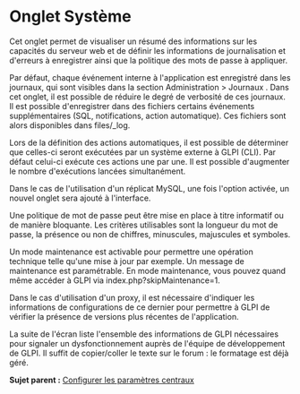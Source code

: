 Onglet Système
==============

Cet onglet permet de visualiser un résumé des informations sur les
capacités du serveur web et de définir les informations de
journalisation et d'erreurs à enregistrer ainsi que la politique des
mots de passe à appliquer.

Par défaut, chaque événement interne à l'application est enregistré dans
les journaux, qui sont visibles dans la section Administration \>
Journaux . Dans cet onglet, il est possible de réduire le degré de
verbosité de ces journaux. Il est possible d'enregistrer dans des
fichiers certains événements supplémentaires (SQL, notifications, action
automatique). Ces fichiers sont alors disponibles dans files/\_log.

Lors de la définition des actions automatiques, il est possible de
déterminer que celles-ci seront exécutées par un système externe à GLPI
(CLI). Par défaut celui-ci exécute ces actions une par une. Il est
possible d'augmenter le nombre d'exécutions lancées simultanément.

Dans le cas de l'utilisation d'un réplicat MySQL, une fois l'option
activée, un nouvel onglet sera ajouté à l'interface.

Une politique de mot de passe peut être mise en place à titre informatif
ou de manière bloquante. Les critères utilisables sont la longueur du
mot de passe, la présence ou non de chiffres, minuscules, majuscules et
symboles.

Un mode maintenance est activable pour permettre une opération technique
telle qu'une mise à jour par exemple. Un message de maintenance est
paramétrable. En mode maintenance, vous pouvez quand même accéder à GLPI
via index.php?skipMaintenance=1.

Dans le cas d'utilisation d'un proxy, il est nécessaire d'indiquer les
informations de configurations de ce dernier pour permettre à GLPI de
vérifier la présence de versions plus récentes de l'application.

La suite de l'écran liste l'ensemble des informations de GLPI
nécessaires pour signaler un dysfonctionnement auprès de l'équipe de
développement de GLPI. Il suffit de copier/coller le texte sur le forum
: le formatage est déjà géré.

**Sujet parent :** [Configurer les paramètres
centraux](../glpi/config_common.html "Les paramètres centraux se configurent depuis le menu Configuration > Générale")
